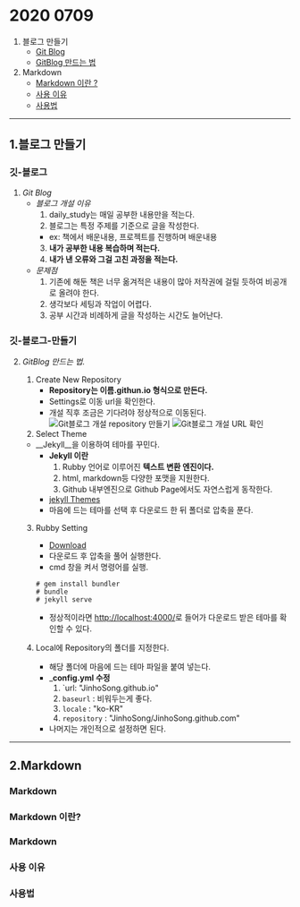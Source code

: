 # 2020 0709

1. 블로그 만들기
	* [Git Blog](#깃-블로그)
	* [GitBlog 만드는 법](#깃-블로그-만들기)
2. Markdown
	* [Markdown 이란 ?](#Markdown이란?)
	* [사용 이유](#사용이유)
	* [사용법](#사용법)

---

1.블로그 만들기
--------
### 깃-블로그
1. _Git Blog_
	* _블로그 개설 이유_
		1. daily_study는 매일 공부한 내용만을 적는다.
		2. 블로그는 특정 주제를 기준으로 글을 작성한다.
		 +  ex: 책에서 배운내용, 프로젝트를 진행하며 배운내용 
		3. __내가 공부한 내용 복습하며 적는다.__
		4. __내가 낸 오류와 그걸 고친 과정을 적는다.__
	* _문제점_
		1. 기존에 해둔 책은 너무 옮겨적은 내용이 많아 저작권에 걸릴 듯하여 비공개로 올려야 한다.
		2. 생각보다 세팅과 작업이 어렵다.
		3. 공부 시간과 비례하게 글을 작성하는 시간도 늘어난다.
      
### 깃-블로그-만들기
2. _GitBlog 만드는 법._
	1. Create New Repository
		* __Repository는 이름.githun.io 형식으로 만든다.__
		* Settings로 이동 url을 확인한다.
		* 개설 직후 조금은 기다려야 정상적으로 이동된다. 
		![Git블로그 개설 repository 만들기](https://user-images.githubusercontent.com/52272332/87450719-d6f46d80-c639-11ea-9ba2-e3cd96267c93.JPG)
		![Git블로그 개설 URL 확인](https://user-images.githubusercontent.com/52272332/87450725-d8259a80-c639-11ea-87ae-f208bd4b38f0.JPG)
	2. Select Theme
	* __Jekyll__을 이용하여 테마를 꾸민다. 
		* __Jekyll 이란__
			1. Rubby 언어로 이루어진 __텍스트 변환 엔진이다.__
			2. html, markdown등 다양한 포맷을 지원한다.
			3. Github 내부엔진으로 Github Page에서도 자연스럽게 동작한다.
		* [jekyll Themes](http://jekyllthemes.org/)
		* 마음에 드는 테마를 선택 후 다운로드 한 뒤 폴더로 압축을 푼다. 
		
	3. Rubby Setting
		* [Download]( https://rubyinstaller.org/downloads/)
		* 다운로드 후 압축을 풀어 실행한다.
		* cmd 창을 켜서 명령어를 실행.
		```
		# gem install bundler
		# bundle 
		# jekyll serve
		```
		* 정상적이라면 [http://localhost:4000/](http://localhost:4000/)로 들어가 다운로드 받은 테마를 확인할 수 있다.
		
	3. Local에 Repository의 폴더를 지정한다.
		* 해당 폴더에 마음에 드는 테마 파일을 붙여 넣는다.
		* ___config.yml 수정__
			1. `url: "JinhoSong.github.io"
			2. `baseurl` : 비워두는게 좋다. 
			3. `locale` : "ko-KR"
			4. `repository` : "JinhoSong/JinhoSong.github.com"
		* 나머지는 개인적으로 설정하면 된다.


---

2.Markdown
----------
### Markdown
### Markdown 이란?


### Markdown
### 사용 이유

### 사용법

